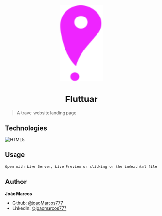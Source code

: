 <p align="center">
  <img src="images/favicon.svg" width="140px" />
</p>

<h1 align="center">Fluttuar</h1>

> A travel website landing page

## Technologies

![HTML5](https://img.shields.io/badge/-HTML5-05122A?style=flat&logo=html5)&nbsp;

## Usage

```sh
Open with Live Server, Live Preview or clicking on the index.html file
```

## Author

**João Marcos**

- Github: [@joaoMarcos777](https://github.com/joaoMarcos777)
- LinkedIn: [@joaomarcos777](https://linkedin.com/in/joaomarcos777)
